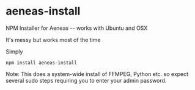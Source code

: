 # aeneas-install

NPM Installer for Aeneas -- works with Ubuntu and OSX

It's messy but works most of the time

Simply

`npm install aeneas-install`

Note: This does a system-wide install of FFMPEG, Python etc. so expect several sudo steps requiring you to enter your admin password.





